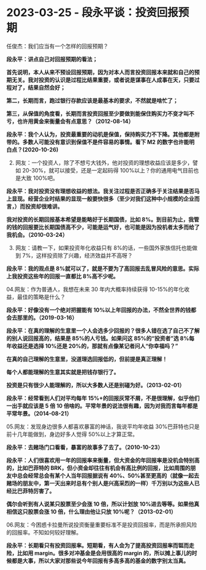 # 2023-03-25 - 段永平谈：投资回报预期

任俊杰：我们应当有一个怎样的回报预期？

**段永平：讲点自己对回报预期的看法；**

**首先说明，本人从来不预设回报预期，因为对本人而言投资回报本来就和自己的预期无关。我对投资的认识是过程比结果重要，或者说是谋事在人成事在天，只要过程对了，结果自然会好；**

**第二，长期而言，跑过银行存款应该是最基本的要求，不然就是啥忙了；**

**第三，从保值的角度看，长期而言投资回报至少要做到能保住购买力不变才叫不亏，也许用黄金来衡量会有点意思？（2012-08-14）**

**段永平：我个人认为，投资最重要的动机是保值，保持购买力不下降。其他都是附带的。多数人可能没有意识到保值不是件容易的事情。看下 M2 的数字也许能明白点？(2020-10-26)**

02. 网友：一个投资人，除了不想亏大钱外，他对投资的理想收益应该是多少，譬如 20-30%，就可以接受，还是一定起码得 100%以上？你的通用电气目前也是大致 100%吧。

**段永平：我对投资没有理想收益的想法。我关注过程是否正确多于关注结果是否马上显现。经营企业时结果的显现一般要快很多（至少对我们这种中小规模的企业而言，）而投资却很难讲。**

**我对投资的长期回报基本希望是能略好于长期国债，比如 8%。到目前为止，我管的钱的回报要比长期国债高不少，可能是运气好，也可能是因为投机者太多而给了我机会。（2010-03-24）**

03. 网友：请教一下，如果投资年化收益只有 8%的话，一些国外家族信托也能做到 7%，这样投资除了兴趣，经济效益并不高呀？

**段永平：我的观点是 8%就可以了，就是不要为了高回报去乱冒风险的意思。实际上我投资这些年的回报一直都比 8%高不少呢。**

04.网友：作为普通人，我想在未来 30 年内大概率持续获得 10-15%的年化收益，最佳的策略是什么？

**段永平：好像没有一个绝对把握能有 10%以上年回报的办法，不然全世界的钱都会去那里的。（2019-03-16）**

**段永平：在真的理解的生意里一个人会选多少回报的？很多人错在选了自己不了解的别人说回报高的，结果是 85%的人亏钱。如果问这 85%的“投资者”选 8%每年收益还是选择 10%还是 20%的，那就有点像某记者问人“你幸福吗？”**

**在真的自己理解的生意里，没道理选回报低的，但前提是真正理解！**

**每个人都能理解的生意其实就是把钱存银行了。**

**投资是只有很少人能理解的，所以大多数人还是别碰为好。（2013-02-01）**

**段永平：经常看到人们对平均每年 15%+的回报灰常不屑，不是很理解，似乎他们一出手就应该是 5 倍 10 倍啥的。平常年景的说法很有趣，因为对我而言每年都是平常年景。（2014-08-21）**

05.网友：发现身边很多人都喜欢暴富的神话，我说平均年收益 30%巴菲特也只是前十几年能做到，身边好多人觉得 50%以上才算正常。

**段永平：去赌场门口看看，暴富的故事多了去了。（2010-10-23）**

**段永平：人们很喜欢用一年的回报率来衡量，但大资金的年回报率是没机会特别高的，比如巴菲特的 BRK，但小资金却往往有机会有高比例的回报，比如周围的朋友中总会经常总会有某个人当年回报据说有 40%、50%甚至更高的（就像一起去赌场的朋友中，第一天出来时总有个别人是兴高采烈的一样）千万别以为这些人已经比巴菲特厉害了。**

**偶尔会听到有人说某只股票至少会涨 10 倍，所以计划放 10%进去等等。如果他真相信这只股票会涨 10 倍，什么理由他让只放 10%呢？（2013-02-01）**

06.网友：今困惑卡拉曼所说投资衡量重要标准不是投资回报率，而是所承担风险的回报率。不知如何较好理解。

**段永平：长期看只有投资回报率。短期看，有人会为了提高投资回报率而铤而走险，比如用 margin。很多对冲基金是会用很高的 margin 的，所以摊上事儿的时候都是大事，所以大家对那些说今年回报有多高多高的基金的数字别太当真。**